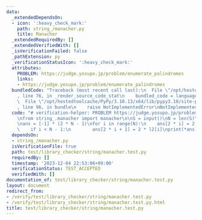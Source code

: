 ```yaml
---
data:
  _extendedDependsOn:
  - icon: ':heavy_check_mark:'
    path: string_/manacher.py
    title: Manacher
  _extendedRequiredBy: []
  _extendedVerifiedWith: []
  _isVerificationFailed: false
  _pathExtension: py
  _verificationStatusIcon: ':heavy_check_mark:'
  attributes:
    PROBLEM: https://judge.yosupo.jp/problem/enumerate_palindromes
    links:
    - https://judge.yosupo.jp/problem/enumerate_palindromes
  bundledCode: "Traceback (most recent call last):\n  File \"/opt/hostedtoolcache/PyPy/3.10.13/x64/lib/pypy3.10/site-packages/onlinejudge_verify/documentation/build.py\"\
    , line 76, in _render_source_code_stat\n    bundled_code = language.bundle(\n\
    \  File \"/opt/hostedtoolcache/PyPy/3.10.13/x64/lib/pypy3.10/site-packages/onlinejudge_verify/languages/python.py\"\
    , line 96, in bundle\n    raise NotImplementedError\nNotImplementedError\n"
  code: "# verification-helper: PROBLEM https://judge.yosupo.jp/problem/enumerate_palindromes\n\
    \nfrom string_.manacher import manacher\n\nS = input()\nN = len(S)\nl1, l2 = manacher(S)\n\
    \nans = [-1] * (2 * N - 1)\nfor i in range(N):\n    ans[2 * i] = 2 * l1[i] + 1\n\
    \    if i < N - 1:\n        ans[2 * i + 1] = 2 * l2[i]\nprint(*ans)\n"
  dependsOn:
  - string_/manacher.py
  isVerificationFile: true
  path: test/library_checker/string/manacher.test.py
  requiredBy: []
  timestamp: '2023-12-04 22:53:06+09:00'
  verificationStatus: TEST_ACCEPTED
  verifiedWith: []
documentation_of: test/library_checker/string/manacher.test.py
layout: document
redirect_from:
- /verify/test/library_checker/string/manacher.test.py
- /verify/test/library_checker/string/manacher.test.py.html
title: test/library_checker/string/manacher.test.py
---
```

